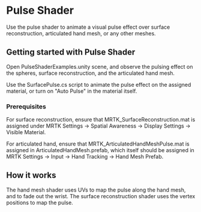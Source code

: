 # Pulse Shader
Use the pulse shader to animate a visual pulse effect over surface reconstruction, articulated hand mesh, or any other meshes.

## Getting started with Pulse Shader
Open PulseShaderExamples.unity scene, and observe the pulsing effect on the spheres, surface reconstruction, and the articulated hand mesh.

Use the SurfacePulse.cs script to animate the pulse effect on the assigned material, or turn on "Auto Pulse" in the material itself.

### Prerequisites
For surface reconstruction, ensure that MRTK_SurfaceReconstruction.mat is assigned under MRTK Settings -> Spatial Awareness -> Display Settings -> Visible Material.

For articulated hand, ensure that MRTK_ArticulatedHandMeshPulse.mat is assigned in ArticulatedHandMesh.prefab, which itself should be assigned in MRTK Settings -> Input -> Hand Tracking -> Hand Mesh Prefab.

## How it works
The hand mesh shader uses UVs to map the pulse along the hand mesh, and to fade out the wrist. The surface reconstruction shader uses the vertex positions to map the pulse.